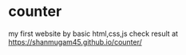 # counter
my first website by basic html,css,js
check result at https://shanmugam45.github.io/counter/
